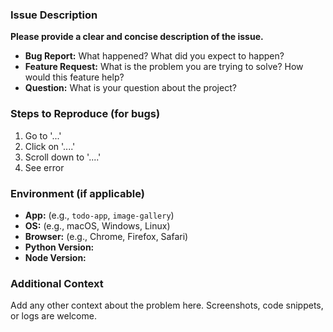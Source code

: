 ### Issue Description

**Please provide a clear and concise description of the issue.**

*   **Bug Report:** What happened? What did you expect to happen?
*   **Feature Request:** What is the problem you are trying to solve? How would this feature help?
*   **Question:** What is your question about the project?

### Steps to Reproduce (for bugs)

1.  Go to '...'
2.  Click on '....'
3.  Scroll down to '....'
4.  See error

### Environment (if applicable)

*   **App:** (e.g., `todo-app`, `image-gallery`)
*   **OS:** (e.g., macOS, Windows, Linux)
*   **Browser:** (e.g., Chrome, Firefox, Safari)
*   **Python Version:**
*   **Node Version:**

### Additional Context

Add any other context about the problem here. Screenshots, code snippets, or logs are welcome.
